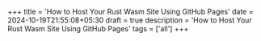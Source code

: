 +++
title = 'How to Host Your Rust Wasm Site Using GitHub Pages'
date = 2024-10-19T21:55:08+05:30
draft = true
description = 'How to Host Your Rust Wasm Site Using GitHub Pages'
tags = ['all']
+++

